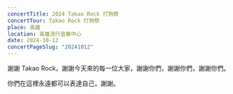 ```yaml
---
concertTitle: 2024 Takao Rock 打狗祭
concertTour: Takao Rock 打狗祭
place: 高雄
location: 高雄流行音樂中心
date: 2024-10-12
concertPageSlug: "20241012"
---
```

謝謝 Takao Rock，謝謝今天來的每一位大家，謝謝你們，謝謝你們，謝謝你們。

你們在這裡永遠都可以表達自己，謝謝。